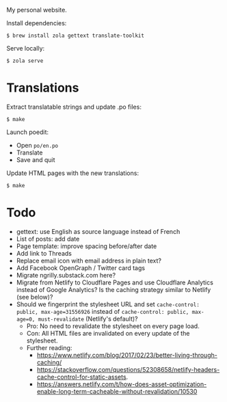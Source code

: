 My personal website.

Install dependencies:

    $ brew install zola gettext translate-toolkit

Serve locally:

    $ zola serve

# Translations

Extract translatable strings and update .po files:

    $ make

Launch poedit:

- Open `po/en.po`
- Translate
- Save and quit

Update HTML pages with the new translations:

    $ make

# Todo

- gettext: use English as source language instead of French
- List of posts: add date
- Page template: improve spacing before/after date
- Add link to Threads
- Replace email icon with email address in plain text?
- Add Facebook OpenGraph / Twitter card tags
- Migrate ngrilly.substack.com here?
- Migrate from Netlify to Cloudflare Pages and use Cloudflare Analytics instead of Google Analytics? Is the caching strategy similar to Netlify (see below)?
- Should we fingerprint the stylesheet URL and set `cache-control: public, max-age=31556926` instead of `cache-control: public, max-age=0, must-revalidate` (Netlify's default)?
    - Pro: No need to revalidate the stylesheet on every page load.
    - Con: All HTML files are invalidated on every update of the stylesheet.
    - Further reading:
        - https://www.netlify.com/blog/2017/02/23/better-living-through-caching/
        - https://stackoverflow.com/questions/52308658/netlify-headers-cache-control-for-static-assets.
        - https://answers.netlify.com/t/how-does-asset-optimization-enable-long-term-cacheable-without-revalidation/10530
